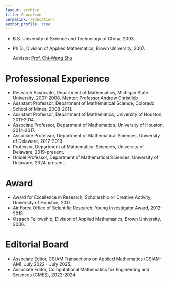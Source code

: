 ```yaml
---
layout: archive
title: Education
permalink: /education/
author_profile: true
---
```



- B.S. University of Science and Technology of China, 2003.
- Ph.D., Division of Applied Mathematics, Brown University, 2007. 

  Advisor: [Prof. Chi-Wang Shu](http://www.dam.brown.edu/people/shu/)


Professional Experience
======

- Research Associate, Department of Mathematics, Michigan State University, 2007-2008. 
  Mentor: [Professor Andrew Christlieb](http://www.the-christlieb-group.org/)
- Assistant Professor, Department of Mathematical Science, Colorado School of Mines, 2008-2011.
- Assistant Professor, Department of Mathematics, University of Houston, 2011-2014.
- Associate Professor, Department of Mathematics, University of Houston, 2014-2017.
- Associate Professor, Department of Mathematical Sciences, University of Delaware, 2017-2019.
- Professor, Department of Mathematical Sciences, University of Delaware, 2019-present.
- Unidel Professor, Department of Mathematical Sciences, University of Delaware, 2024-present.

Award
======

- Award for Excellence in Research, Scholarship or Creative Activity, University of Houston, 2017.
- Air Force Office of Scientific Research, Young Investigator Award, 2012-2015.
- Ostrach Fellowship, Division of Applied Mathematics, Brown University, 2006.

Editorial Board
======
- Associate Editor, CSIAM Transactions on Applied Mathematics (CSIAM-AM), July 2022 - July 2025.
- Associate Editor, Computational Mathematics for Engineering and Sciences (CMES), 2022-2024. 
